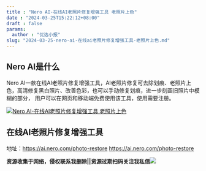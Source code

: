 ```yaml
---
title : "Nero AI-在线AI老照片修复增强工具 老照片上色"
date : "2024-03-25T15:22:12+08:00"
draft : false
params:
  author : "优选小报"
slug: "2024-03-25-nero-ai-在线ai老照片修复增强工具-老照片上色.md"
---
```


## Nero AI是什么

Nero
AI一款在线AI老照片修复增强工具，AI老照片修复可去除划痕、老照片上色，高清修复黑白照片、改善色彩，也可以手动修复划痕，进一步刻画旧照片中模糊的部分，
用户可以在网页和移动端免费使用该工具，使用需要注册。

[![Nero AI-在线AI老照片修复增强工具
老照片上色](//img7-1.zhekoulieshou.com/mmbiz_jpg/iaHBVewvSIbAjcr9g6TlCXSfiaDqkbzuEzvPWNHW2d1jSkAIX9ibib3G1Wy8VhKXxlHM3XNCWMKY5pSH6a6bsF104g/0)](//img7-1.zhekoulieshou.com/mmbiz_jpg/iaHBVewvSIbAjcr9g6TlCXSfiaDqkbzuEzvPWNHW2d1jSkAIX9ibib3G1Wy8VhKXxlHM3XNCWMKY5pSH6a6bsF104g/0)

## 在线AI老照片修复增强工具

地址：https://ai.nero.com/photo-restore https://ai.nero.com/photo-restore

**资源收集于网络，侵权联系我删除||资源过期扫码关注我私信**![](//img7-1.zhekoulieshou.com/mmbiz_jpg/iaHBVewvSIbAjcr9g6TlCXSfiaDqkbzuEzp207hVzPqT4YGQOAazQ1KNHCeACbia5Lzq4Ckwibe48iar1q7lgVP1o3w/640?wx_fmt=jpeg&from=appmsg)


